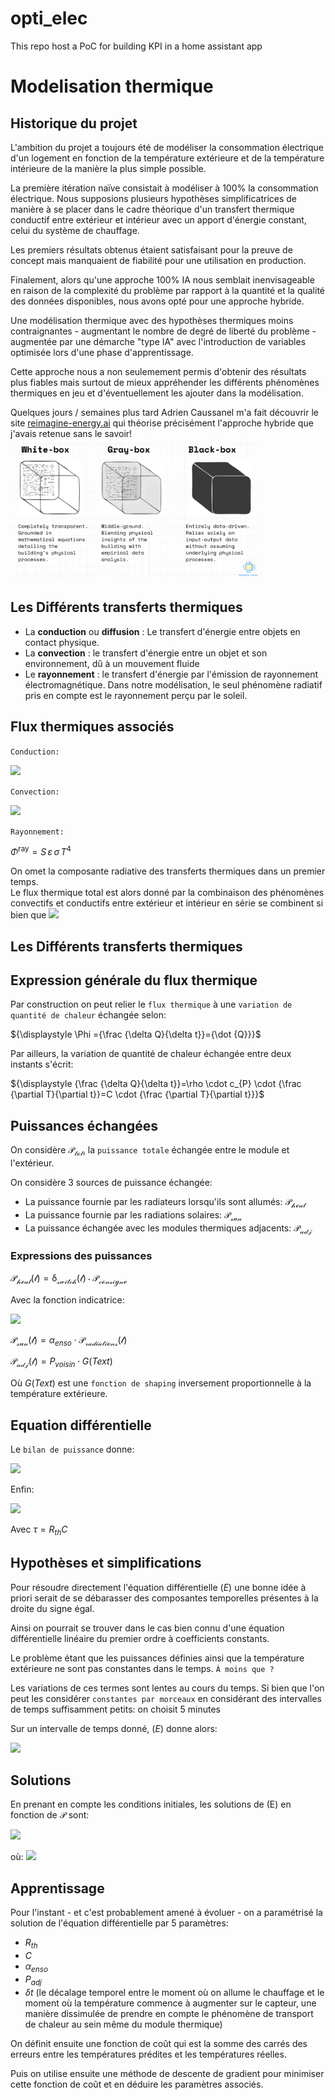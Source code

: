 # opti_elec
This repo host a PoC for building KPI in a home assistant app


# Modelisation thermique

## Historique du projet

L'ambition du projet a toujours été de modéliser la consommation électrique d'un logement en fonction de la température extérieure et de la température intérieure de la manière la plus simple possible.

La première itération naïve consistait à modéliser à 100% la consommation électrique. Nous supposions plusieurs hypothèses simplificatrices de manière à se placer dans le cadre théorique d'un transfert thermique conductif entre extérieur et intérieur avec un apport d'énergie constant, celui du système de chauffage.

Les premiers résultats obtenus étaient satisfaisant pour la preuve de concept mais manquaient de fiabilité pour une utilisation en production.

Finalement, alors qu'une approche 100% IA nous semblait inenvisageable en raison de la complexité du problème par rapport à la quantité et la qualité des données disponibles, nous avons opté pour une approche hybride.

Une modélisation thermique avec des hypothèses thermiques moins contraignantes - augmentant le nombre de degré de liberté du problème - augmentée par une démarche "type IA" avec l'introduction de variables optimisée lors d'une phase d'apprentissage.

Cette approche nous a non seulemement permis d'obtenir des résultats plus fiables mais surtout de mieux appréhender les différents phénomènes thermiques en jeu et d'éventuellement les ajouter dans la modélisation.

Quelques jours / semaines plus tard Adrien Caussanel m'a fait découvrir le site [reimagine-energy.ai](https://www.reimagine-energy.ai/p/data-driven-efficiency-predicting) qui théorise précisément l'approche hybride que j'avais retenue sans le savoir!
<img src="readme/graybox model.jpg" alt="Interest of grey-box model for thermal modeling" width="400"/>


## Les Différents transferts thermiques

- La **conduction** ou **diffusion** : Le transfert d'énergie entre objets en contact physique.
- La **convection** : le transfert d'énergie entre un objet et son environnement, dû à un mouvement fluide 
- Le **rayonnement** : le transfert d'énergie par l'émission de rayonnement électromagnétique. Dans notre modélisation, le seul phénomène radiatif pris en compte est le rayonnement perçu par le soleil.

## Flux thermiques associés
`Conduction:`

<img src="https://latex.codecogs.com/svg.image?{\displaystyle\Phi&space;_{1\rightarrow&space;2}^{conduction}=\lambda\,S\,{\frac{T_{1}-T_{2}}{e}}={\frac{T_{1}-T_{2}}{R_{th}^{conduction}}}}" />


`Convection:` 

<img src="https://latex.codecogs.com/svg.image?{\displaystyle\Phi&space;_{1\rightarrow&space;2}^{convection}=h\,S\,(T_{1}-T_{2})={\frac{T_{1}-T_{2}}{R_{th}^{convection}}}" />

`Rayonnement:`

${\displaystyle \Phi^{\mathrm {ray}} =S\,\varepsilon \,\sigma \,T^{4}}$ 


On omet la composante radiative des transferts thermiques dans un premier temps.\
Le flux thermique total est alors donné par la combinaison des phénomènes convectifs et conductifs entre extérieur et intérieur en série se combinent si bien que 
<img src="https://latex.codecogs.com/svg.image?{\displaystyle{\Phi&space;_{1\rightarrow&space;2}^{TT}}={\frac{T_{ext}-T_{int}}{R_{th}}}}" />

## **Les Différents transferts thermiques**

## Expression générale du flux thermique
Par construction on peut relier le `flux thermique` à une `variation de quantité de chaleur` échangée selon:

${\displaystyle \Phi ={\frac {\delta Q}{\delta t}}={\dot {Q}}}$

Par ailleurs, la variation de quantité de chaleur échangée entre deux instants s'écrit:

${\displaystyle {\frac {\delta Q}{\delta t}}=\rho \cdot c_{P} \cdot {\frac {\partial T}{\partial t}}=C \cdot {\frac {\partial T}{\partial t}}}$

## Puissances échangées
On considère ${\displaystyle {\mathcal {P_{tot}}}}$, la `puissance totale` échangée entre le module et l'extérieur.

On considère 3 sources de puissance échangée:
- La puissance fournie par les radiateurs lorsqu'ils sont allumés: ${\displaystyle {\mathcal {P_{heat}}}}$
- La puissance fournie par les radiations solaires: ${\displaystyle {\mathcal {P_{sun}}}}$
- La puissance échangée avec les modules thermiques adjacents: ${\displaystyle {\mathcal {P_{adj}}}}$

### Expressions des puissances
${\displaystyle {\mathcal {P_{heat}(t) = \delta_{switch}(t) \cdot \mathcal{P_{consigne}}}}}$

Avec la fonction indicatrice:

<img src="https://latex.codecogs.com/svg.image?{\delta_{switch}(t)}=\left\{\begin{matrix}1&{si}&{switch=ON}\\0&{sinon.}\\\end{matrix}\right." />

${\displaystyle {\mathcal {P_{sun}(t)}}} = \alpha_{enso} \cdot \mathcal{P_{radiations}(t)}$

${\displaystyle {\mathcal {P_{adj}(t)}}} = P_{voisin} \cdot G(Text)$

Où $G(Text)$ est une `fonction de shaping` inversement proportionnelle à la température extérieure.

## Equation différentielle
Le `bilan de puissance` donne:

<img src="https://latex.codecogs.com/svg.image?{\displaystyle{\Phi={\Phi&space;_{1\rightarrow&space;2}^{TT}}&plus;{\mathcal{P}}}\Leftrightarrow{C\,{\frac{\partial&space;T}{\partial&space;t}}={\frac{T_{ext}-T_{int}}{R_{\mathrm{th}}}&plus;{\mathcal{P}}}}\Leftrightarrow{{\frac{\partial&space;T}{\partial&space;t}}={\frac{T_{ext}-T_{int}}{R_{\mathrm{th}}C}}&plus;{\frac{\mathcal{P}}{C}}}}" />

Enfin:

<img src="https://latex.codecogs.com/svg.image?{\boxed{\displaystyle{\frac{\partial&space;T_{int}}{\partial&space;t}}(t)&plus;{\frac{1}{\tau}}*T_{int}(t)={\frac{1}{\tau}}*T_{ext}(t)&plus;{\frac{\mathcal{P}(t)}{C}}}}(E)" />

Avec ${\displaystyle {\tau = R_{th}C}}$

## Hypothèses et simplifications
Pour résoudre directement l'équation différentielle $(E)$ une bonne idée à priori serait de se débarasser des composantes temporelles présentes à la droite du signe égal.

Ainsi on pourrait se trouver dans le cas bien connu d'une équation différentielle linéaire du premier ordre à coefficients constants.


Le problème étant que les puissances définies ainsi que la température extérieure ne sont pas constantes dans le temps. `À moins que ?`

Les variations de ces termes sont lentes au cours du temps. Si bien que l'on peut les considérer `constantes par morceaux` en considérant des intervalles de temps suffisamment petits: on choisit 5 minutes

Sur un intervalle de temps donné, $(E)$ donne alors:

<img src="https://latex.codecogs.com/svg.image?{\boxed{\displaystyle{\frac{\partial&space;T_{int}}{\partial&space;t}}(t)&plus;{\frac{1}{\tau}}*T_{int}(t)={\frac{1}{\tau}}*T_{ext}&plus;{\frac{\mathcal{P}_{tot}}{C}}}}(1)" />

## Solutions
En prenant en compte les conditions initiales, les solutions de (E) en fonction de $\mathcal{P}$ sont:


<img src="https://latex.codecogs.com/svg.image?(1)\Rightarrow{\boxed{\displaystyle{T_{int}=T_{lim}&plus;[T_{0}-T_{lim}]*e^{\frac{-t}{\tau}}}}}" /> 

où: <img src="https://latex.codecogs.com/svg.image?T_{lim}=T_{ext}&plus;{\frac{\tau}{C}*[\delta_{switch}(t)\cdot{P_{consigne}}&plus;\alpha_{enso}\cdot{P_{radiations}(t)&plus;G(T_{ext})\cdot{P_{adj}]}" />


## Apprentissage
Pour l'instant - et c'est probablement amené à évoluer - on a paramétrisé la solution de l'équation différentielle par 5 paramètres:
- $R_{th}$
- $C$
- $\alpha_{enso}$
- $P_{adj}$
- $\delta t$ (le décalage temporel entre le moment où on allume le chauffage et le moment où la température commence à augmenter sur le capteur, une manière dissimulée de prendre en compte le phénomène de transport de chaleur au sein même du module thermique)

On définit ensuite une fonction de coût qui est la somme des carrés des erreurs entre les températures prédites et les températures réelles.

Puis on utilise ensuite une méthode de descente de gradient pour minimiser cette fonction de coût et en déduire les paramètres associés.
